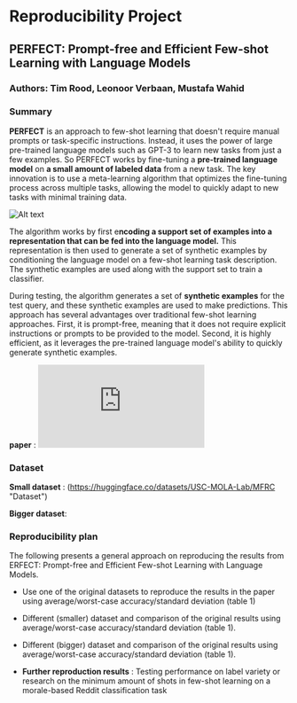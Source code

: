 # Reproducibility Project
## PERFECT: Prompt-free and Efficient Few-shot Learning with Language Models

### Authors: Tim Rood, Leonoor Verbaan, Mustafa Wahid

### Summary
**PERFECT** is an approach to few-shot learning that doesn't require manual prompts or task-specific instructions. Instead, it uses the power of large pre-trained language models such as GPT-3 to learn new tasks from just a few examples. So PERFECT works by fine-tuning a **pre-trained language model** on **a small amount of labeled data** from a new task. The key innovation is to use a meta-learning algorithm that optimizes the fine-tuning process across multiple tasks, allowing the model to quickly adapt to new tasks with minimal training data.

![Alt text](/home/leonoor/Downloads/Perfect-fig.png "Optional title")

The algorithm works by first e**ncoding a support set of examples into a representation that can be fed into the language model.** This representation is then used to generate a set of synthetic examples by conditioning the language model on a few-shot learning task description. The synthetic examples are used along with the support set to train a classifier.

During testing, the algorithm generates a set of **synthetic examples** for the test query, and these synthetic examples are used to make predictions. This approach has several advantages over traditional few-shot learning approaches. First, it is prompt-free, meaning that it does not require explicit instructions or prompts to be provided to the model. Second, it is highly efficient, as it leverages the pre-trained language model's ability to quickly generate synthetic examples.

**paper** : ![alt text](https://aclanthology.org/2022.acl-long.254.pdf "PERFECT: Prompt-free and Efficient Few-shot Learning with Language Models")

### Dataset
**Small dataset** : (https://huggingface.co/datasets/USC-MOLA-Lab/MFRC "Dataset")

**Bigger dataset**: 

### Reproducibility plan
The following presents a general approach on reproducing the results from ERFECT: Prompt-free and Efficient Few-shot Learning with Language Models. 

- Use one of the original datasets to reproduce the results in the paper using average/worst-case accuracy/standard deviation (table 1) 

- Different (smaller) dataset and comparison of the original results using average/worst-case accuracy/standard deviation (table 1).

- Different (bigger) dataset and comparison of the original results using average/worst-case accuracy/standard deviation (table 1).

- **Further reproduction results** : Testing performance on label variety or research on the minimum amount of shots in few-shot learning on a morale-based Reddit classification task
